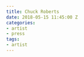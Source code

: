 ```yaml
---
title: Chuck Roberts
date: 2018-05-15 11:45:00 Z
categories:
- artist
- press
tags:
- artist
---
```


